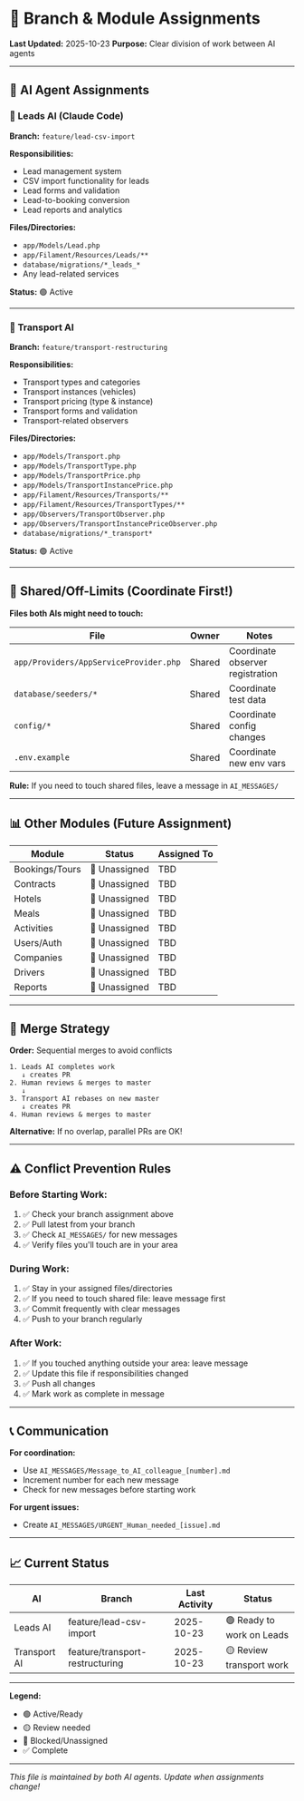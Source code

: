 # 🌿 Branch & Module Assignments

**Last Updated:** 2025-10-23
**Purpose:** Clear division of work between AI agents

---

## 👥 AI Agent Assignments

### **🤖 Leads AI (Claude Code)**

**Branch:** `feature/lead-csv-import`

**Responsibilities:**
- Lead management system
- CSV import functionality for leads
- Lead forms and validation
- Lead-to-booking conversion
- Lead reports and analytics

**Files/Directories:**
- `app/Models/Lead.php`
- `app/Filament/Resources/Leads/**`
- `database/migrations/*_leads_*`
- Any lead-related services

**Status:** 🟢 Active

---

### **🤖 Transport AI**

**Branch:** `feature/transport-restructuring`

**Responsibilities:**
- Transport types and categories
- Transport instances (vehicles)
- Transport pricing (type & instance)
- Transport forms and validation
- Transport-related observers

**Files/Directories:**
- `app/Models/Transport.php`
- `app/Models/TransportType.php`
- `app/Models/TransportPrice.php`
- `app/Models/TransportInstancePrice.php`
- `app/Filament/Resources/Transports/**`
- `app/Filament/Resources/TransportTypes/**`
- `app/Observers/TransportObserver.php`
- `app/Observers/TransportInstancePriceObserver.php`
- `database/migrations/*_transport*`

**Status:** 🟢 Active

---

## 🚫 Shared/Off-Limits (Coordinate First!)

**Files both AIs might need to touch:**

| File | Owner | Notes |
|------|-------|-------|
| `app/Providers/AppServiceProvider.php` | Shared | Coordinate observer registration |
| `database/seeders/*` | Shared | Coordinate test data |
| `config/*` | Shared | Coordinate config changes |
| `.env.example` | Shared | Coordinate new env vars |

**Rule:** If you need to touch shared files, leave a message in `AI_MESSAGES/`

---

## 📊 Other Modules (Future Assignment)

| Module | Status | Assigned To |
|--------|--------|-------------|
| Bookings/Tours | 🔴 Unassigned | TBD |
| Contracts | 🔴 Unassigned | TBD |
| Hotels | 🔴 Unassigned | TBD |
| Meals | 🔴 Unassigned | TBD |
| Activities | 🔴 Unassigned | TBD |
| Users/Auth | 🔴 Unassigned | TBD |
| Companies | 🔴 Unassigned | TBD |
| Drivers | 🔴 Unassigned | TBD |
| Reports | 🔴 Unassigned | TBD |

---

## 🔄 Merge Strategy

**Order:** Sequential merges to avoid conflicts

```
1. Leads AI completes work
   ↓ creates PR
2. Human reviews & merges to master
   ↓
3. Transport AI rebases on new master
   ↓ creates PR
4. Human reviews & merges to master
```

**Alternative:** If no overlap, parallel PRs are OK!

---

## ⚠️ Conflict Prevention Rules

### **Before Starting Work:**

1. ✅ Check your branch assignment above
2. ✅ Pull latest from your branch
3. ✅ Check `AI_MESSAGES/` for new messages
4. ✅ Verify files you'll touch are in your area

### **During Work:**

1. ✅ Stay in your assigned files/directories
2. ✅ If you need to touch shared file: leave message first
3. ✅ Commit frequently with clear messages
4. ✅ Push to your branch regularly

### **After Work:**

1. ✅ If you touched anything outside your area: leave message
2. ✅ Update this file if responsibilities changed
3. ✅ Push all changes
4. ✅ Mark work as complete in message

---

## 📞 Communication

**For coordination:**
- Use `AI_MESSAGES/Message_to_AI_colleague_[number].md`
- Increment number for each new message
- Check for new messages before starting work

**For urgent issues:**
- Create `AI_MESSAGES/URGENT_Human_needed_[issue].md`

---

## 📈 Current Status

| AI | Branch | Last Activity | Status |
|----|--------|---------------|--------|
| Leads AI | feature/lead-csv-import | 2025-10-23 | 🟢 Ready to work on Leads |
| Transport AI | feature/transport-restructuring | 2025-10-23 | 🟡 Review transport work |

---

**Legend:**
- 🟢 Active/Ready
- 🟡 Review needed
- 🔴 Blocked/Unassigned
- ✅ Complete

---

_This file is maintained by both AI agents._
_Update when assignments change!_
